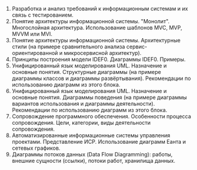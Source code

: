 1. Разработка и анализ требований к информационным системам и их связь с тестированием.
2. Понятие архитектуры информационной системы. "Монолит". Многослойная архитектура. Использование шаблонов MVC, MVP, MVVM или MVI.
3. Понятие архитектуры информационной системы. Архитектурные стили (на примере сравнительного анализа сервис-ориентированной и микросервисной архитектур).
4. Принципы построения модели IDEF0. Диаграммы IDEF0. Примеры.
5. Унифицированный язык моделирования UML. Назначение и основные понятия. Структурные диаграммы (на примере диаграммы классов и диаграммы развёртывания). Рекомендации по использованию диаграмм из этого блока.
6. Унифицированный язык моделирования UML. Назначение и основные понятия. Диаграммы поведения (на примере диаграммы вариантов использования и диаграммы деятельности). Рекомендации по использованию диаграмм из этого блока.
7. Сопровождение программного обеспечения. Особенности процесса сопровождения. Цели, категории, виды деятельности сопровождения.
8. Автоматизированные информационные системы управления проектами. Представление ИСР. Использование диаграмм Еанта и сетевых графиков.
9. Диаграммы потоков данных (Data Flow Diagramming): работы, внешние сущности (ссылки), потоки работ, хранилища данных.


